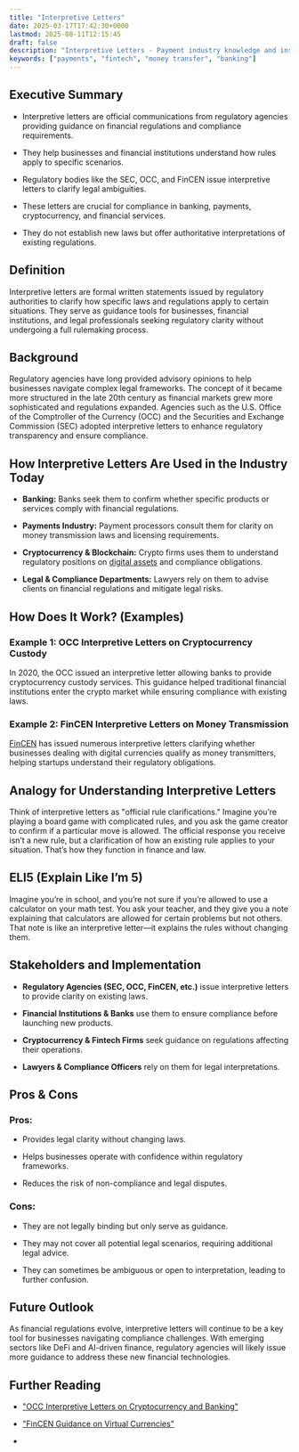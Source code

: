 ```yaml
---
title: "Interpretive Letters"
date: 2025-03-17T17:42:30+0000
lastmod: 2025-08-11T12:15:45
draft: false
description: "Interpretive Letters - Payment industry knowledge and insights"
keywords: ["payments", "fintech", "money transfer", "banking"]
---
```


## Executive Summary

- Interpretive letters are official communications from regulatory agencies providing guidance on financial regulations and compliance requirements.

- They help businesses and financial institutions understand how rules apply to specific scenarios.

- Regulatory bodies like the SEC, OCC, and FinCEN issue interpretive letters to clarify legal ambiguities.

- These letters are crucial for compliance in banking, payments, cryptocurrency, and financial services.

- They do not establish new laws but offer authoritative interpretations of existing regulations.

## Definition

Interpretive letters are formal written statements issued by regulatory authorities to clarify how specific laws and regulations apply to certain situations. They serve as guidance tools for businesses, financial institutions, and legal professionals seeking regulatory clarity without undergoing a full rulemaking process.

## Background

Regulatory agencies have long provided advisory opinions to help businesses navigate complex legal frameworks. The concept of it became more structured in the late 20th century as financial markets grew more sophisticated and regulations expanded. Agencies such as the U.S. Office of the Comptroller of the Currency (OCC) and the Securities and Exchange Commission (SEC) adopted interpretive letters to enhance regulatory transparency and ensure compliance.

## How Interpretive Letters Are Used in the Industry Today

- **Banking:** Banks seek them to confirm whether specific products or services comply with financial regulations.

- **Payments Industry:** Payment processors consult them for clarity on money transmission laws and licensing requirements.

- **Cryptocurrency & Blockchain:** Crypto firms uses them to understand regulatory positions on [digital assets](https://faisalkhanllc.xyz/resources/payments-wiki/d/digital-assets/) and compliance obligations.

- **Legal & Compliance Departments:** Lawyers rely on them to advise clients on financial regulations and mitigate legal risks.

## How Does It Work? (Examples)

### Example 1: OCC Interpretive Letters on Cryptocurrency Custody

In 2020, the OCC issued an interpretive letter allowing banks to provide cryptocurrency custody services. This guidance helped traditional financial institutions enter the crypto market while ensuring compliance with existing laws.

### Example 2: FinCEN Interpretive Letters on Money Transmission

[FinCEN](https://faisalkhanllc.xyz/resources/payments-wiki/f/financial-crimes-enforcement-network-fincen/) has issued numerous interpretive letters clarifying whether businesses dealing with digital currencies qualify as money transmitters, helping startups understand their regulatory obligations.

## Analogy for Understanding Interpretive Letters

Think of interpretive letters as "official rule clarifications." Imagine you’re playing a board game with complicated rules, and you ask the game creator to confirm if a particular move is allowed. The official response you receive isn’t a new rule, but a clarification of how an existing rule applies to your situation. That’s how they function in finance and law.

## ELI5 (Explain Like I’m 5)

Imagine you’re in school, and you’re not sure if you’re allowed to use a calculator on your math test. You ask your teacher, and they give you a note explaining that calculators are allowed for certain problems but not others. That note is like an interpretive letter—it explains the rules without changing them.

## Stakeholders and Implementation

- **Regulatory Agencies (SEC, OCC, FinCEN, etc.)** issue interpretive letters to provide clarity on existing laws.

- **Financial Institutions & Banks** use them to ensure compliance before launching new products.

- **Cryptocurrency & Fintech Firms** seek guidance on regulations affecting their operations.

- **Lawyers & Compliance Officers** rely on them for legal interpretations.

## Pros & Cons

### Pros:

- Provides legal clarity without changing laws.

- Helps businesses operate with confidence within regulatory frameworks.

- Reduces the risk of non-compliance and legal disputes.

### Cons:

- They are not legally binding but only serve as guidance.

- They may not cover all potential legal scenarios, requiring additional legal advice.

- They can sometimes be ambiguous or open to interpretation, leading to further confusion.

## Future Outlook

As financial regulations evolve, interpretive letters will continue to be a key tool for businesses navigating compliance challenges. With emerging sectors like DeFi and AI-driven finance, regulatory agencies will likely issue more guidance to address these new financial technologies.

## Further Reading

- ["OCC Interpretive Letters on Cryptocurrency and Banking"](http://OCC.gov) 

- ["FinCEN Guidance on Virtual Currencies"](http://FinCEN.gov)

-